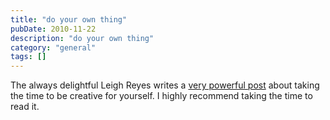 ```yaml
---
title: "do your own thing"
pubDate: 2010-11-22
description: "do your own thing"
category: "general"
tags: []
---
```


The always delightful Leigh Reyes writes a [very powerful post](http://www.leighreyes.com/blog/?p=2974) about taking the time to be creative for yourself. I highly recommend taking the time to read it.
